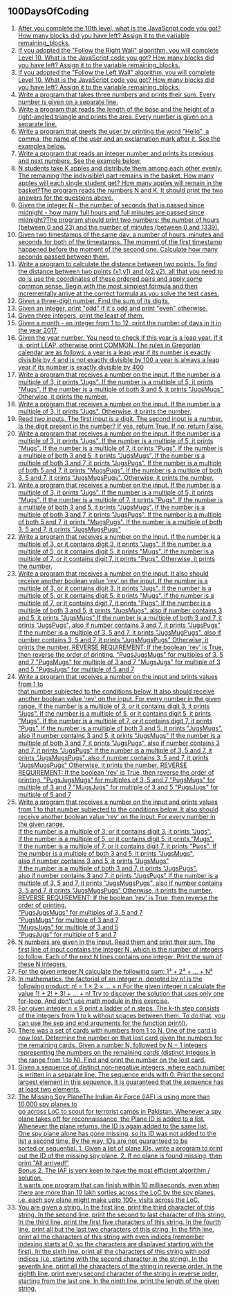 ## 100DaysOfCoding
1. [After you complete the 10th level, what is the JavaScript code you got? How many blocks did you have left? 
Assign it to the variable remaining_blocks.](Day1.md)
2. [If you adopted the "Follow the Right Wall" algorithm, you will complete Level 10. 
What is the JavaScript code you got? How many blocks did you have left? 
Assign it to the variable remaining_blocks.](Day2.md)
3. [If you adopted the "Follow the Left Wall" algorithm, you will complete Level 10. 
What is the JavaScript code you got? How many blocks did you have left? 
Assign it to the variable remaining_blocks.](Day3.md)
4. [Write a program that takes three numbers and prints their sum. Every number is given on a separate line.](Day4.md)
5. [Write a program that reads the length of the base and the height of a right-angled triangle and prints the area. Every number is given on a separate line.](Day5.md)
6. [Write a program that greets the user by printing the word "Hello", a comma, the name of the user and an exclamation mark after it. See the examples below.](Day6.md)
7. [Write a program that reads an integer number and prints its previous and next numbers. See the example below.](Day7.md)
8. [N students take K apples and distribute them among each other evenly. The remaining (the indivisible) part remains in the basket. How many apples will each single student get? How many apples will remain in the basket?The program reads the numbers N and K. It should print the two answers for the questions above.](Day8.md)
9. [Given the integer N - the number of seconds that is passed since midnight - how many full hours and full minutes are passed since midnight?The program should print two numbers: the number of hours (between 0 and 23) and the number of minutes (between 0 and 1339).](Day9.md)
10. [Given two timestamps of the same day: a number of hours, minutes and seconds for both of the timestamps. The moment of the first timestamp happened before the moment of the second one. Calculate how many seconds passed between them.](Day10.md)
11. [Write a program to calculate the distance between two points.
To find the distance between two points (x1,y1) and (x2,y2), all that you need to do is use the coordinates of these ordered pairs and apply some common sense. Begin with the most simplest formula and then incrementally arrive at the correct formula as you solve the test cases.](Day11.md)
12. [Given a three-digit number. Find the sum of its digits.](Day12.md)
13. [Given an integer, print "odd" if it's odd and print "even" otherwise.](Day13.md)
14. [Given three integers, print the least of them.](Day14.md)
15. [Given a month - an integer from 1 to 12, print the number of days in it in the year 2017.](Day15.md)
16. [Given the year number. You need to check if this year is a leap year. If it is, print LEAP, otherwise print COMMON.
The rules in Gregorian calendar are as follows:
a year is a leap year if its number is exactly divisible by 4 and is not exactly divisible by 100
a year is always a leap year if its number is exactly divisible by 400](Day16.md)
17. [Write a program that receives a number on the input.
If the number is a multiple of 3, it prints "Jugs". 
If the number is a multiple of 5, it prints "Mugs".
If the number is a multiple of both 3 and 5, it prints "JugsMugs".
Otherwise, it prints the number.](Day17.md)
18. [Write a program that receives a number on the input.
If the number is a multiple of 3, it prints "Jugs". 
Otherwise, it prints the number.](Day18.md)
19. [Read two inputs. 
The first input is a digit. 
The second input is a number. 
Is the digit present in the number? If yes, return True.
If no, return False.](Day19.md)
20. [Write a program that receives a number on the input.
If the number is a multiple of 3, it prints "Jugs". 
If the number is a multiple of 5, it prints "Mugs".
If the number is a multiple of 7, it prints "Pugs".
If the number is a multiple of both 3 and 5, it prints "JugsMugs".
If the number is a multiple of both 3 and 7, it prints "JugsPugs".
If the number is a multiple of both 5 and 7, it prints "MugsPugs".
If the number is a multiple of both 3, 5 and 7, it prints "JugsMugsPugs".
Otherwise, it prints the number.](Day20.md)
21. [Write a program that receives a number on the input.
   If the number is a multiple of 3, it prints "Jugs". 
   If the number is a multiple of 5, it prints "Mugs".
   If the number is a multiple of 7, it prints "Pugs".
   If the number is a multiple of both 3 and 5, it prints "JugsMugs".
   If the number is a multiple of both 3 and 7, it prints "JugsPugs".
   If the number is a multiple of both 5 and 7, it prints "MugsPugs".
   If the number is a multiple of both 3, 5 and 7, it prints "JugsMugsPugs"](Day21.md)
22. [Write a program that receives a number on the input.
   If the number is a multiple of 3, or it contains digit 3, it prints "Jugs". 
   If the number is a multiple of 5, or it contains digit 5, it prints "Mugs".
   If the number is a multiple of 7, or it contains digit 7, it prints "Pugs".
  Otherwise, it prints the number.](Day22.md)
23. [Write a program that receives a number on the input.
It also should receive another boolean value 'rev' on the input. 
  If the number is a multiple of 3, or it contains digit 3, it prints "Jugs". 
  If the number is a multiple of 5, or it contains digit 5, it prints "Mugs".
  If the number is a multiple of 7, or it contains digit 7, it prints "Pugs".
  If the number is a multiple of both 3 and 5, it prints "JugsMugs".
  also if number contains 3 and 5, it prints "JugsMugs"
  If the number is a multiple of both 3 and 7, it prints "JugsPugs".
  also if number contains 3 and 7, it prints "JugsPugs"
  If the number is a multiple of 3, 5 and 7, it prints "JugsMugPugs".
  also if number contains 3, 5 and 7, it prints "JugsMugsPugs"
Otherwise, it prints the number.
REVERSE REQUIREMENT:
If the boolean 'rev' is True, then reverse the order of printing. 
   "PugsJugsMugs" for multiples of 3, 5 and 7
   "PugsMugs" for multiple of 3 and 7
   "MugsJugs" for multiple of 3 and 5 
   "PugsJugs" for multiple of 5 and 7](Day23.md)
24. [Write a program that receives a number on the input and prints values from 1 to   
that number subjected to the conditions below. 
It also should receive another boolean value 'rev' on the input. 
For every number in the given range, 
If the number is a multiple of 3, or it contains digit 3, it prints "Jugs". 
If the number is a multiple of 5, or it contains digit 5, it prints "Mugs".
If the number is a multiple of 7, or it contains digit 7, it prints "Pugs".
If the number is a multiple of both 3 and 5, it prints "JugsMugs".
also if number contains 3 and 5, it prints "JugsMugs"
If the number is a multiple of both 3 and 7, it prints "JugsPugs".
also if number contains 3 and 7, it prints "JugsPugs"
If the number is a multiple of 3, 5 and 7, it prints "JugsMugsPugs".
also if number contains 3, 5 and 7, it prints "JugsMugsPugs"
Otherwise, it prints the number.
REVERSE REQUIREMENT:
If the boolean 'rev' is True, then reverse the order of printing. 
   "PugsJugsMugs" for multiples of 3, 5 and 7
   "PugsMugs" for multiple of 3 and 7
   "MugsJugs" for multiple of 3 and 5 
   "PugsJugs" for multiple of 5 and 7](Day24.md)
25. [Write a program that receives a number on the input and prints values from 1 to that number subjected to the conditions below. 
It also should receive another boolean value 'rev' on the input. 
For every number in the given range,   
If the number is a multiple of 3, or it contains digit 3, it prints "Jugs".   
If the number is a multiple of 5, or it contains digit 5, it prints "Mugs".  
If the number is a multiple of 7, or it contains digit 7, it prints "Pugs".
If the number is a multiple of both 3 and 5, it prints "JugsMugs".        
also if number contains 3 and 5, it prints "JugsMugs"  
If the number is a multiple of both 3 and 7, it prints "JugsPugs".        
also if number contains 3 and 7, it prints "JugsPugs"
If the number is a multiple of 3, 5 and 7, it prints "JugsMugsPugs".
also if number contains 3, 5 and 7, it prints "JugsMugsPugs"
Otherwise, it prints the number.
REVERSE REQUIREMENT:
If the boolean 'rev' is True, then reverse the order of printing.    
"PugsJugsMugs" for multiples of 3, 5 and 7   
"PugsMugs" for multiple of 3 and 7   
"MugsJugs" for multiple of 3 and 5    
"PugsJugs" for multiple of 5 and 7](Day25.md)
26. [N numbers are given in the input. Read them and print their sum.
The first line of input contains the integer N, which is the number of integers to follow. Each of the next N lines contains one integer. Print the sum of these N integers.](Day26.md)
27. [For the given integer N calculate the following sum:
1³ + 2³ + ... + N³](Day27.md)
28. [In mathematics, the factorial of an integer n, denoted by n! is the following product:
n! = 1 × 2 × … × n
For the given integer n calculate the value 
1! + 2! + 3! + ... + n!
Try to discover the solution that uses only one for-loop. And don't use math module in this exercise.](Day28.md)
29. [For given integer n ≤ 9 print a ladder of n steps. The k-th step consists of the integers from 1 to k without spaces between them.
To do that, you can use the sep and end arguments for the function print().](Day29.md)
30. [There was a set of cards with numbers from 1 to N. One of the card is now lost. Determine the number on that lost card given the numbers for the remaining cards.
Given a number N, followed by N − 1 integers representing the numbers on the remaining cards (distinct integers in the range from 1 to N). Find and print the number on the lost card.](Day30.md)
31. [Given a sequence of distinct non-negative integers, where each number is written in a separate line. The sequence ends with 0. Print the second largest element in this sequence. It is guaranteed that the sequence has at least two elements.](Day31.md)
32. [The Missing Spy PlaneThe Indian Air Force (IAF)  is using more than 10,000 spy planes to  
go across LoC to scout for terrorist camps in Pakistan. Whenever a spy   
plane takes off for reconnaissance, the Plane ID is added to a list.  
Whenever the plane returns, the ID is again added to the same list.   
One spy plane alone has gone missing, so its ID was not added to the  
list a second time.  By the way, IDs are not guaranteed to be  
sorted or sequential.   1. Given a list of plane IDs, write a program to print out the ID of 
the missing spy plane. 2. If no plane is found missing, then print "All arrived!"  
Bonus 2. The IAF is very keen to have the most efficient algorithm / solution.   
It wants one program that can finish within 10 milliseconds, even when   
there are more than 10 lakh sorties across the LoC by the spy planes,  
i.e. each spy plane might make upto 100+  visits across the LoC.](Day32.md) 
33. [You are given a string.
In the first line, print the third character of this string.
In the second line, print the second to last character of this string.
In the third line, print the first five characters of this string.
In the fourth line, print all but the last two characters of this string.
In the fifth line, print all the characters of this string with even indices (remember indexing starts at 0, so the characters are displayed starting with the first).
In the sixth line, print all the characters of this string with odd indices (i.e. starting with the second character in the string).
In the seventh line, print all the characters of the string in reverse order.
In the eighth line, print every second character of the string in reverse order, starting from the last one.
In the ninth line, print the length of the given string.](Day33.md)


















